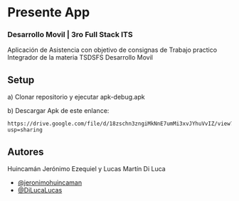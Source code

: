 # Presente App
### Desarrollo Movil | 3ro Full Stack ITS
 Aplicación de Asistencia con objetivo de consignas de Trabajo practico Integrador de la materia TSDSFS Desarrollo Movil

## Setup

a) Clonar repositorio y ejecutar apk-debug.apk

b) Descargar Apk de este enlance:

```url
https://drive.google.com/file/d/18zschn3zngiMkNnE7umMi3xvJYhuVvIZ/view?usp=sharing
```

## Autores
Huincamán Jerónimo Ezequiel y Lucas Martín Di Luca
- [@jeronimohuincaman](https://github.com/jeronimohuincaman)
- [@DiLucaLucas](https://github.com/DiLucaLucas)
